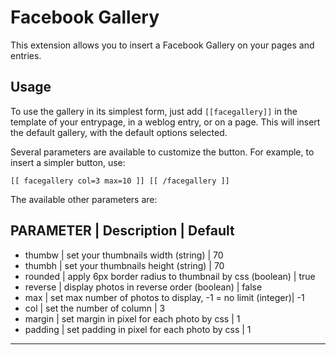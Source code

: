 Facebook Gallery
======================

This extension allows you to insert a Facebook Gallery on your pages and
entries. 


Usage
-----

To use the gallery in its simplest form, just add `[[facegallery]]` in the
template of your entrypage, in a weblog entry, or on a page. This will insert
the default gallery, with the default options selected.

Several parameters are available to customize the button. For example, to insert
a simpler button, use:

    [[ facegallery col=3 max=10 ]] [[ /facegallery ]]

The available other parameters are:

PARAMETER | Description  						| Default
---------------------------------------------------------------------------------
- thumbw  | set your thumbnails width (string)				| 70
- thumbh  | set your thumbnails height (string)				| 70
- rounded | apply 6px border radius to thumbnail by css (boolean) 	| true
- reverse | display photos in reverse order (boolean)			| false
- max	  | set max number of photos to display, -1 = no limit (integer)| -1
- col	  | set the number of column					| 3
- margin  | set margin in pixel for each photo by css			| 1
- padding | set padding in pixel for each photo by css			| 1

---------------------------------------------------------------------------------



